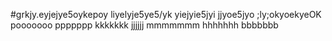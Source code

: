 #grkjy.eyjejye5oykepoy
liyelyje5ye5/yk
yiejyie5jyi
jjyoe5jyo
;ly;okyoekyeOK
pooooooo
ppppppp
kkkkkkk
jjjjjj
mmmmmmm
hhhhhhh
bbbbbbb
